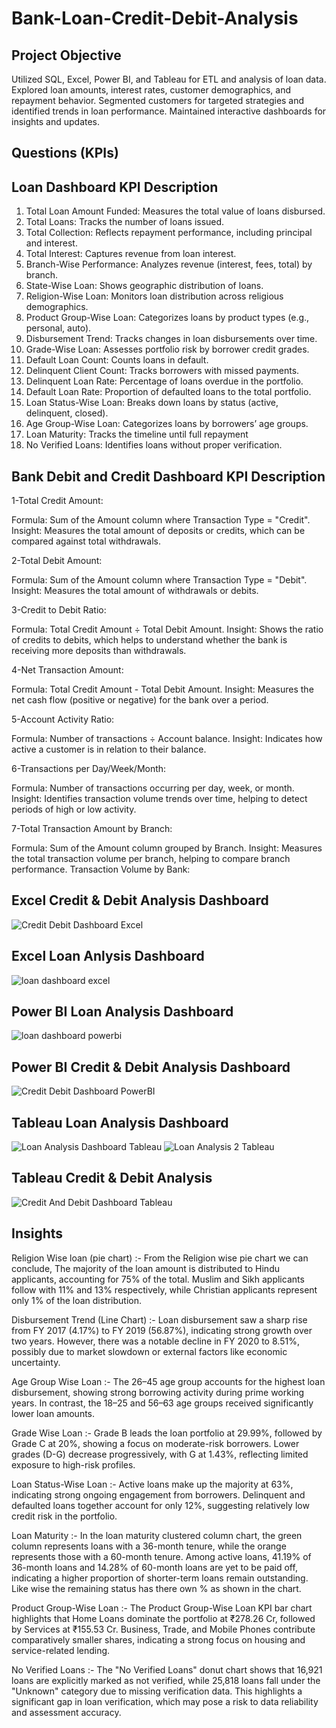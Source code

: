 # Bank-Loan-Credit-Debit-Analysis
## Project Objective
Utilized SQL, Excel, Power BI, and Tableau for ETL and analysis of loan data. Explored loan amounts, interest rates, customer demographics, and repayment behavior. Segmented customers for targeted strategies and identified trends in loan performance. Maintained interactive dashboards for insights and updates.

## Questions (KPIs)
## Loan Dashboard KPI Description 

1. Total Loan Amount Funded: Measures the total value of loans disbursed.
2. Total Loans: Tracks the number of loans issued.
3. Total Collection: Reflects repayment performance, including principal and interest.
4. Total Interest: Captures revenue from loan interest.
5. Branch-Wise Performance: Analyzes revenue (interest, fees, total) by branch.
6. State-Wise Loan: Shows geographic distribution of loans.
7. Religion-Wise Loan: Monitors loan distribution across religious demographics.
8. Product Group-Wise Loan: Categorizes loans by product types (e.g., personal, auto).
9. Disbursement Trend: Tracks changes in loan disbursements over time.
10. Grade-Wise Loan: Assesses portfolio risk by borrower credit grades.
11. Default Loan Count: Counts loans in default.
12. Delinquent Client Count: Tracks borrowers with missed payments.
13. Delinquent Loan Rate: Percentage of loans overdue in the portfolio.
14. Default Loan Rate: Proportion of defaulted loans to the total portfolio.
15. Loan Status-Wise Loan: Breaks down loans by status (active, delinquent, closed).
16. Age Group-Wise Loan: Categorizes loans by borrowers’ age groups.
17. Loan Maturity: Tracks the timeline until full repayment 
18. No Verified Loans: Identifies loans without proper verification.

## Bank Debit and Credit Dashboard KPI Description 

1-Total Credit Amount:

Formula: Sum of the Amount column where Transaction Type = "Credit".
Insight: Measures the total amount of deposits or credits, which can be compared against total withdrawals.

2-Total Debit Amount:

Formula: Sum of the Amount column where Transaction Type = "Debit".
Insight: Measures the total amount of withdrawals or debits.

3-Credit to Debit Ratio:

Formula: Total Credit Amount ÷ Total Debit Amount.
Insight: Shows the ratio of credits to debits, which helps to understand whether the bank is receiving more deposits than withdrawals.

4-Net Transaction Amount:

Formula: Total Credit Amount - Total Debit Amount.
Insight: Measures the net cash flow (positive or negative) for the bank over a period.

5-Account Activity Ratio:

Formula: Number of transactions ÷ Account balance.
Insight: Indicates how active a customer is in relation to their balance.

6-Transactions per Day/Week/Month:

Formula: Number of transactions occurring per day, week, or month.
Insight: Identifies transaction volume trends over time, helping to detect periods of high or low activity.

7-Total Transaction Amount by Branch:

Formula: Sum of the Amount column grouped by Branch.
Insight: Measures the total transaction volume per branch, helping to compare branch performance.
Transaction Volume by Bank:

## Excel Credit & Debit Analysis Dashboard 
![Credit   Debit Dashboard Excel](https://github.com/user-attachments/assets/85ff1545-87d6-4341-adcf-74b78c98cd35)

## Excel Loan Anlysis Dashboard
![loan dashboard  excel](https://github.com/user-attachments/assets/c2f584b7-ccb8-4e76-8c08-1afce999fa2f)

## Power BI Loan Analysis Dashboard
![loan dashboard powerbi](https://github.com/user-attachments/assets/40e5a01c-03c1-43d8-8c17-6a50612ef9f3)

## Power BI Credit & Debit Analysis Dashboard
![Credit   Debit Dashboard PowerBI](https://github.com/user-attachments/assets/d060d9bb-f35b-4b25-8c01-8d32b2905b11)

## Tableau Loan Analysis Dashboard
![Loan Analysis Dashboard Tableau](https://github.com/user-attachments/assets/23e4ed1e-1aff-4228-813d-3a118bdfabac)
![Loan Analysis 2 Tableau](https://github.com/user-attachments/assets/80bbcc2e-79d9-4491-9120-3d69da8f47ff)

## Tableau Credit & Debit Analysis
![Credit And Debit Dashboard Tableau](https://github.com/user-attachments/assets/8e21cf8f-1c43-426c-ad70-ec0202771550)

## Insights 

Religion Wise loan (pie chart) :- From the Religion wise pie chart we can conclude, The majority of the loan amount is distributed to Hindu applicants, accounting for 75% of the total. Muslim and Sikh applicants follow with 11% and 13% respectively, while Christian applicants represent only 1% of the loan distribution.

Disbursement Trend (Line Chart) :- Loan disbursement saw a sharp rise from FY 2017 (4.17%) to FY 2019 (56.87%), indicating strong growth over two years. However, there was a notable decline in FY 2020 to 8.51%, possibly due to market slowdown or external factors like economic uncertainty.

Age Group Wise Loan :- The 26–45 age group accounts for the highest loan disbursement, showing strong borrowing activity during prime working years. In contrast, the 18–25 and 56–63 age groups received significantly lower loan amounts.

Grade Wise Loan :- Grade B leads the loan portfolio at 29.99%, followed by Grade C at 20%, showing a focus on moderate-risk borrowers. Lower grades (D-G) decrease progressively, with G at 1.43%, reflecting limited exposure to high-risk profiles.

Loan Status-Wise Loan :- Active loans make up the majority at 63%, indicating strong ongoing engagement from borrowers. Delinquent and defaulted loans together account for only 12%, suggesting relatively low credit risk in the portfolio.

Loan Maturity :- In the loan maturity clustered column chart, the green column represents loans with a 36-month tenure, while the orange represents those with a 60-month tenure. Among active loans, 41.19% of 36-month loans and 14.28% of 60-month loans are yet to be paid off, indicating a higher proportion of shorter-term loans remain outstanding. Like wise the remaining status has there own % as shown in the chart.

Product Group-Wise Loan :- The Product Group-Wise Loan KPI bar chart highlights that Home Loans dominate the portfolio at ₹278.26 Cr, followed by Services at ₹155.53 Cr. Business, Trade, and Mobile Phones contribute comparatively smaller shares, indicating a strong focus on housing and service-related lending.

No Verified Loans :- The "No Verified Loans" donut chart shows that 16,921 loans are explicitly marked as not verified, while 25,818 loans fall under the "Unknown" category due to missing verification data. This highlights a significant gap in loan verification, which may pose a risk to data reliability and assessment accuracy.












